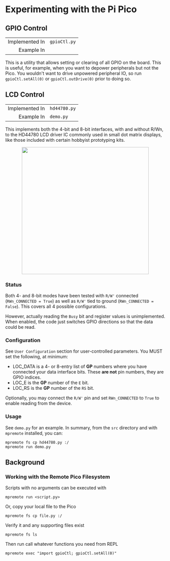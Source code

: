 # Experimenting with the Pi Pico

## GPIO Control

|||
|-:|:-|
| Implemented In | `gpioCtl.py`
| Example In |

This is a utility that allows setting or clearing of all GPIO on the board. This is useful, for example, when you want to depower peripherals but not the Pico. You wouldn't want to drive unpowered peripheral IO, so run `gpioCtl.setAll(0)` or `gpioCtl.outDrive(0)` prior to doing so.

## LCD Control

|||
|-:|:-|
| Implemented In | `hd44780.py`
| Example In | `demo.py`

This implements both the 4-bit and 8-bit interfaces, with and without R/Wn, to the HD44780 LCD
driver IC commonly used in small dot matrix displays, like those included with certain hobbyist
prototyping kits.

<p align="center">
  <img src="doc/example.gif" width="400"/>
</p>

### Status

Both 4- and 8-bit modes have been tested with `R/W'` connected (`RWn_CONNECTED = True`) as well as `R/W'` tied to ground (`RWn_CONNECTED = False`). This covers all 4 possible configurations.

However, actually reading the `Busy` bit and register values is unimplemented. When enabled, the code just switches GPIO directions so that the data could be read.

### Configuration

See `User Configuration` section for user-controlled parameters. You MUST set the following, at minimum:
* LOC_DATA is a 4- or 8-entry list of **GP** numbers where you have connected your data interface bits. These **are not** pin numbers, they are GPIO indices.
* LOC_E is the **GP** number of the `E` bit.
* LOC_RS is the **GP** number of the `RS` bit.

Optionally, you may connect the `R/W'` pin and set `RWn_CONNECTED` to `True` to enable reading from the device.

### Usage

See `demo.py` for an example. In summary, from the `src` directory and with `mpremote` installed, you can:

```
mpremote fs cp hd44780.py :/
mpremote run demo.py
```

## Background

### Working with the Remote Pico Filesystem

Scripts with no arguments can be executed with
```
mpremote run <script.py>
```

Or, copy your local file to the Pico
```
mpremote fs cp file.py :/
```

Verify it and any supporting files exist
```
mpremote fs ls
```

Then run call whatever functions you need from REPL
```
mpremote exec "import gpioCtl; gpioCtl.setAll(0)"
```
